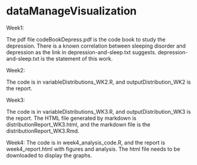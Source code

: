 # dataManageVisualization
Week1:

The pdf file codeBookDepress.pdf is the code book to study the depression.
There is a known correlation between sleeping disorder and depression as the link in depression-and-sleep.txt suggests.
depression-and-sleep.txt is the statement of this work. 

Week2:

The code is in variableDistributions_WK2.R, and outputDistribution_WK2 is the report.

Week3:

The code is in variableDistributions_WK3.R, and outputDistribution_WK3 is the report. The HTML file generated by markdown is distributionReport_WK3.html, and the markdown file is the distributionReport_WK3.Rmd. 

Week4:
The code is in week4_analysis_code.R, and the report is week4_report.html with figures and analysis. The html file needs to be downloaded to display the graphs. 
